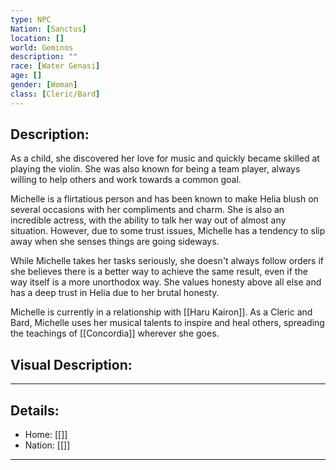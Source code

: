 ```yaml
---
type: NPC
Nation: [Sanctus]
location: []
world: Geminos
description: ""
race: [Water Genasi]
age: []
gender: [Woman]
class: [Cleric/Bard]
---
```


## Description:

As a child, she discovered her love for music and quickly became skilled at playing the violin. She was also known for being a team player, always willing to help others and work towards a common goal.

Michelle is a flirtatious person and has been known to make Helia blush on several occasions with her compliments and charm. She is also an incredible actress, with the ability to talk her way out of almost any situation. However, due to some trust issues, Michelle has a tendency to slip away when she senses things are going sideways.

While Michelle takes her tasks seriously, she doesn't always follow orders if she believes there is a better way to achieve the same result, even if the way itself is a more unorthodox way. She values honesty above all else and has a deep trust in Helia due to her brutal honesty.

Michelle is currently in a relationship with [[Haru Kairon]]. As a Cleric and Bard, Michelle uses her musical talents to inspire and heal others, spreading the teachings of [[Concordia]] wherever she goes.

## Visual Description:

---
## Details:
- Home: [[]]
- Nation: [[]]

---

